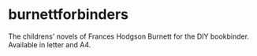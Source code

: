 # burnettforbinders
The childrens' novels of Frances Hodgson Burnett for the DIY bookbinder. Available in letter and A4.
